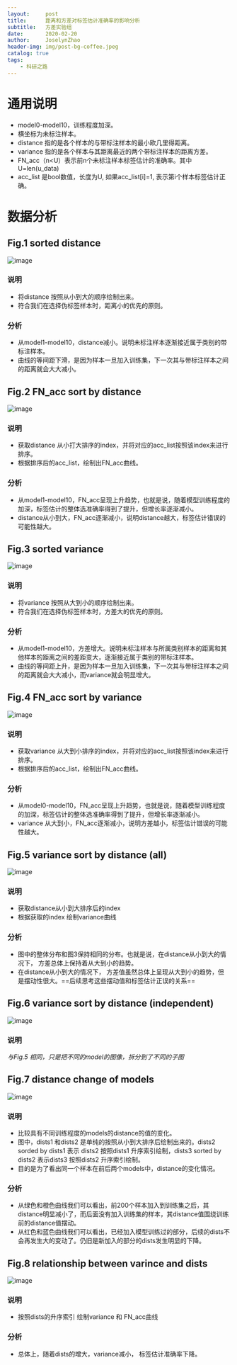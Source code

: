 ```yaml
---
layout:     post
title:      距离和方差对标签估计准确率的影响分析
subtitle:   方差实验组
date:       2020-02-20
author:     JoselynZhao
header-img: img/post-bg-coffee.jpeg
catalog: true
tags:
    - 科研之路
---
```


# 通用说明
- model0-model10，训练程度加深。
- 横坐标为未标注样本。
- distance 指的是各个样本的与带标注样本的最小欧几里得距离。
- variance 指的是各个样本与其距离最近的两个带标注样本的距离方差。
- FN_acc（n<U）表示前n个未标注样本标签估计的准确率。其中U=len(u_data)
- acc_list 是bool数值，长度为U, 如果acc_list[i]=1, 表示第i个样本标签估计正确。
# 数据分析
## Fig.1 sorted distance

![image](http://note.youdao.com/yws/res/46927/WEBRESOURCEf6efc1d4e7aa9c2b3e89f4bc67c08465)

### 说明
- 将distance 按照从小到大的顺序绘制出来。
- 符合我们在选择伪标签样本时，距离小的优先的原则。
### 分析
- 从model1-model10，distance减小。说明未标注样本逐渐接近属于类别的带标注样本。
- 曲线的等间距下滑，是因为样本一旦加入训练集，下一次其与带标注样本之间的距离就会大大减小。

## Fig.2 FN_acc sort by distance

![image](http://note.youdao.com/yws/res/46928/WEBRESOURCE908687fe7e9ccb2b08790a59affc3b56)


### 说明
- 获取distance 从小打大排序的index，并将对应的acc_list按照该index来进行排序。
- 根据排序后的acc_list，绘制出FN_acc曲线。
### 分析
- 从model1-model10，FN_acc呈现上升趋势，也就是说，随着模型训练程度的加深，标签估计的整体选准确率得到了提升，但增长率逐渐减小。
- distance从小到大，FN_acc逐渐减小，说明distance越大，标签估计错误的可能性越大。


## Fig.3 sorted variance

![image](http://note.youdao.com/yws/res/46929/WEBRESOURCE3a3fbf06655c362083bfeccf5b488f08)


### 说明
- 将variance 按照从大到小的顺序绘制出来。
- 符合我们在选择伪标签样本时，方差大的优先的原则。
### 分析
- 从model1-model10，方差增大。说明未标注样本与所属类别样本的距离和其他样本的距离之间的差距变大，逐渐接近属于类别的带标注样本。
- 曲线的等间距上升，是因为样本一旦加入训练集，下一次其与带标注样本之间的距离就会大大减小，而variance就会明显增大。

## Fig.4 FN_acc sort by variance
![image](http://note.youdao.com/yws/res/46930/WEBRESOURCE4d6208daa6b95276e3e183de3bca2841)

### 说明
- 获取variance 从大到小排序的index，并将对应的acc_list按照该index来进行排序。
- 根据排序后的acc_list，绘制出FN_acc曲线。
### 分析
- 从model0-model10，FN_acc呈现上升趋势，也就是说，随着模型训练程度的加深，标签估计的整体选准确率得到了提升，但增长率逐渐减小。
- variance 从大到小，FN_acc逐渐减小，说明方差越小，标签估计错误的可能性越大。

## Fig.5 variance sort by distance (all)
![image](http://note.youdao.com/yws/res/47028/WEBRESOURCEe2a857e1117fd76fa3371079d69d8c70)


### 说明
- 获取distance从小到大排序后的index
- 根据获取的index 绘制variance曲线
### 分析
- 图中的整体分布和图3保持相同的分布。也就是说，在distance从小到大的情况下， 方差总体上保持着从大到小的趋势。
- 在distance从小到大的情况下， 方差值虽然总体上呈现从大到小的趋势，但是摆动性很大。==后续思考这些摆动值和标签估计正误的关系==


## Fig.6 variance sort by distance (independent)
![image](http://note.youdao.com/yws/res/47031/WEBRESOURCE00e7d088f20e03c055d642d5debae6f0)

### 说明
*与Fig.5 相同，只是把不同的model的图像，拆分到了不同的子图*



## Fig.7 distance change of models

![image](http://note.youdao.com/yws/res/47069/WEBRESOURCE965e2b528d621392a680889379327194)

### 说明
- 比较具有不同训练程度的models的distance的值的变化。
- 图中，dists1 和dists2 是单纯的按照从小到大排序后绘制出来的。dists2 sorded by dists1 表示 dists2 按照dists1 升序索引绘制，dists3 sorted by dists2 表示dists3 按照dists2 升序索引绘制。
- 目的是为了看出同一个样本在前后两个models中，distance的变化情况。

### 分析
- 从绿色和橙色曲线我们可以看出，前200个样本加入到训练集之后，其distance明显减小了，而后面没有加入训练集的样本，其distance值围绕训练前的distance值摆动。
- 从红色和蓝色曲线我们可以看出，已经加入模型训练过的部分，后续的dists不会再发生大的变动了。仍旧是新加入的部分的dists发生明显的下降。


## Fig.8 relationship between varince and dists


![image](http://note.youdao.com/yws/res/47093/WEBRESOURCEec313d6445b56c328327dc6618f2e2a4)

### 说明
- 按照dists的升序索引 绘制variance 和 FN_acc曲线
### 分析
- 总体上，随着dists的增大，variance减小， 标签估计准确率下降。
